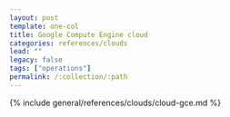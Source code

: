 ```yaml
---
layout: post
template: one-col
title: Google Compute Engine cloud
categories: references/clouds
lead: ""
legacy: false
tags: ["operations"]
permalink: /:collection/:path
---
```


{% include general/references/clouds/cloud-gce.md %}
